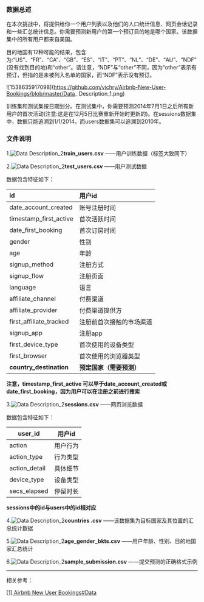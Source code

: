 ### 数据总述

在本次挑战中，将提供给你一个用户列表以及他们的人口统计信息、网页会话记录和一些汇总统计信息。你需要预测新用户的第一个预订目的地是哪个国家。该数据集中的所有用户都来自美国。 

目的地国有12种可能的结果，包含为:“US”、“FR”、“CA”、“GB”、“ES”、“IT”、“PT”、“NL”、“DE”、“AU”、“NDF”(没有找到目的地)和“other”。请注意，“NDF”与“other”不同，因为“other”表示有预订，但指的是未被列入名单的国家，而“NDF”表示没有预订。 

![1538635917098](https://github.com/vichry/Airbnb-New-User-Bookings/blob/master/Data_ Description_1.png) 

训练集和测试集按日期划分。在测试集中，你需要预测2014年7月1日之后所有新用户的首次活动(注意:这是在12月5日比赛重新开始时更新的)。在sessions数据集中，数据只能追溯到1/1/2014，而users数据集可以追溯到2010年。 

### 文件说明

1.![Data Description_2](https://github.com/vichry/Airbnb-New-User-Bookings/blob/master/Data_Description_2.png)**train_users.csv** ——用户训练数据（标签大致同下）

2.![Data Description_2](https://github.com/vichry/Airbnb-New-User-Bookings/blob/master/Data_Description_2.png)**test_users.csv** ——用户测试数据

数据包含特征如下：

| id                      | 用户id                   |
| :---------------------- | :----------------------- |
| date_account_created    | 账号注册时间             |
| timestamp_first_active  | 首次活跃时间             |
| date_first_booking      | 首次订房时间             |
| gender                  | 性别                     |
| age                     | 年龄                     |
| signup_method           | 注册方式                 |
| signup_flow             | 注册页面                 |
| language                | 语言                     |
| affiliate_channel       | 付费渠道                 |
| affiliate_provider      | 付费渠道提供方           |
| first_affiliate_tracked | 注册前首次接触的市场渠道 |
| signup_app              | 注册app                  |
| first_device_type       | 首次使用的设备类型       |
| first_browser           | 首次使用的浏览器类型     |
| **country_destination** | **预定国家（需要预测）** |

**注意，timestamp_first_active 可以早于date_account_created或date_first_booking，因为用户可以在注册之前进行搜索** 

3.![Data Description_2](https://github.com/vichry/Airbnb-New-User-Bookings/blob/master/Data_Description_2.png)**sessions.csv** ——网页浏览数据 

数据包含特征如下：

| user_id       | 用户id   |
| ------------- | -------- |
| action        | 用户行为 |
| action_type   | 行为类型 |
| action_detail | 具体细节 |
| device_type   | 设备类型 |
| secs_elapsed  | 停留时长 |

**sessions中的id与users中的id相对应**

4.![Data Description_2](https://github.com/vichry/Airbnb-New-User-Bookings/blob/master/Data_Description_2.png)**countries .csv** ——该数据集为目标国家及其位置的汇总统计数据 

5.![Data Description_2](https://github.com/vichry/Airbnb-New-User-Bookings/blob/master/Data_Description_2.png)**age_gender_bkts.csv** ——用户年龄、性别、目的地国家汇总统计 

6.![Data Description_2](https://github.com/vichry/Airbnb-New-User-Bookings/blob/master/Data_Description_2.png)**sample_submission.csv** ——提交预测的正确格式示例 

***

相关参考：

[[1] Airbnb New User Bookings#Data](https://www.kaggle.com/c/airbnb-recruiting-new-user-bookings/data)
